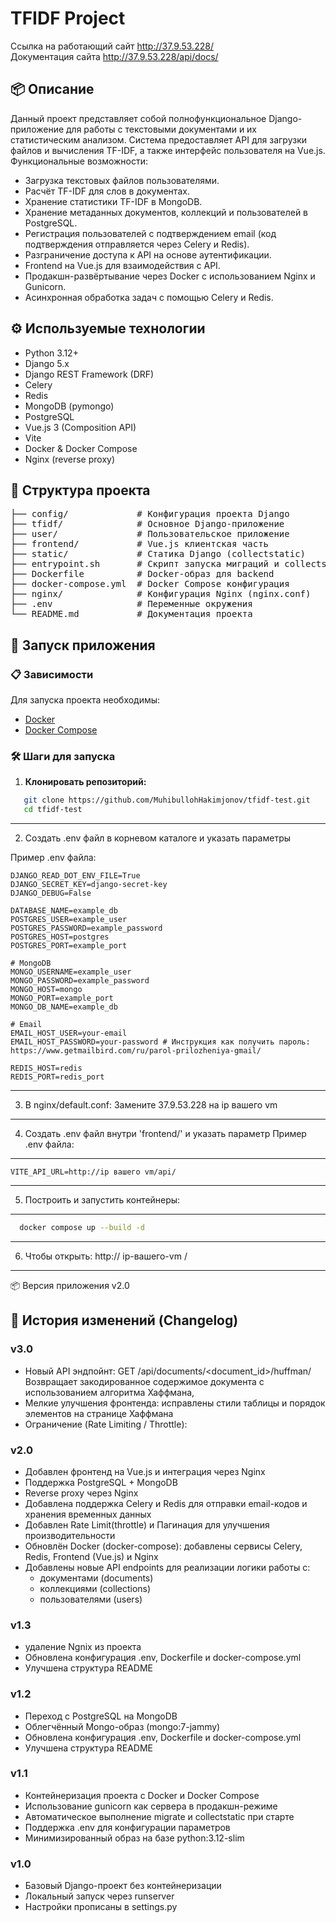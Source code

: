 # TFIDF Project

Ссылка на работающий сайт http://37.9.53.228/ \
Документация сайта http://37.9.53.228/api/docs/

## 📦 Описание

Данный проект представляет собой полнофункциональное Django-приложение для
работы с текстовыми документами и их статистическим анализом. Система
предоставляет API для загрузки файлов и вычисления TF-IDF, а также интерфейс
пользователя на Vue.js.\
Функциональные возможности:

- Загрузка текстовых файлов пользователями.
- Расчёт TF-IDF для слов в документах.
- Хранение статистики TF-IDF в MongoDB.
- Хранение метаданных документов, коллекций и пользователей в PostgreSQL.
- Регистрация пользователей с подтверждением email (код подтверждения отправляется через Celery и Redis).
- Разграничение доступа к API на основе аутентификации.
- Frontend на Vue.js для взаимодействия с API.
- Продакшн-развёртывание через Docker с использованием Nginx и Gunicorn.
- Асинхронная обработка задач с помощью Celery и Redis.

## ⚙️ Используемые технологии

- Python 3.12+
- Django 5.x
- Django REST Framework (DRF)
- Celery
- Redis
- MongoDB (pymongo)
- PostgreSQL
- Vue.js 3 (Composition API)
- Vite
- Docker & Docker Compose
- Nginx (reverse proxy)

## 📁 Структура проекта

<pre>
├── config/             # Конфигурация проекта Django
├── tfidf/              # Основное Django-приложение
├── user/               # Пользовательское приложение
├── frontend/           # Vue.js клиентская часть
├── static/             # Статика Django (collectstatic)
├── entrypoint.sh       # Скрипт запуска миграций и collectstatic
├── Dockerfile          # Docker-образ для backend
├── docker-compose.yml  # Docker Compose конфигурация
├── nginx/              # Конфигурация Nginx (nginx.conf)
├── .env                # Переменные окружения
└── README.md           # Документация проекта
</pre>

## 🚀 Запуск приложения

### 📋 Зависимости

Для запуска проекта необходимы:

- [Docker](https://www.docker.com/)
- [Docker Compose](https://docs.docker.com/compose/)

### 🛠 Шаги для запуска
1. **Клонировать репозиторий:**

```bash
   git clone https://github.com/MuhibullohHakimjonov/tfidf-test.git
   cd tfidf-test
```
------
2. Создать .env файл в корневом каталоге и указать параметры

Пример .env файла:

```text
DJANGO_READ_DOT_ENV_FILE=True
DJANGO_SECRET_KEY=django-secret-key
DJANGO_DEBUG=False

DATABASE_NAME=example_db
POSTGRES_USER=example_user
POSTGRES_PASSWORD=example_password
POSTGRES_HOST=postgres
POSTGRES_PORT=example_port

# MongoDB
MONGO_USERNAME=example_user
MONGO_PASSWORD=example_password
MONGO_HOST=mongo
MONGO_PORT=example_port
MONGO_DB_NAME=example_db

# Email
EMAIL_HOST_USER=your-email
EMAIL_HOST_PASSWORD=your-password # Инструкция как получить пароль: https://www.getmailbird.com/ru/parol-prilozheniya-gmail/

REDIS_HOST=redis
REDIS_PORT=redis_port
```
--------
3. В nginx/default.conf: Замените 37.9.53.228 на ip вашего vm

---------
4. Создать .env файл внутри 'frontend/' и указать параметр
   Пример .env файла:
------
```text
VITE_API_URL=http://ip вашего vm/api/
```
----
5. Построить и запустить контейнеры:
----
```bash
  docker compose up --build -d
```
---

6. Чтобы открыть: http:// ip-вашего-vm /

-----
📦 Версия приложения
v2.0

## 📜 История изменений (Changelog)

### v3.0

- Новый API эндпойнт:
  GET /api/documents/<document_id>/huffman/
  Возвращает закодированное содержимое документа с использованием алгоритма Хаффмана,
- Мелкие улучшения фронтенда: исправлены стили таблицы и порядок элементов на странице Хаффмана
- Ограничение (Rate Limiting / Throttle):

### v2.0

- Добавлен фронтенд на Vue.js и интеграция через Nginx
- Поддержка PostgreSQL + MongoDB
- Reverse proxy через Nginx
- Добавлена поддержка Celery и Redis для отправки email-кодов и хранения временных данных
- Добавлен Rate Limit(throttle) и Пагинация для улучшения производительности
- Обновлён Docker (docker-compose): добавлены сервисы Celery, Redis, Frontend (Vue.js) и Nginx
- Добавлены новые API endpoints для реализации логики работы с:
    - документами (documents)
    - коллекциями (collections)
    - пользователями (users)

### v1.3

- удаление Ngnix из проекта
- Обновлена конфигурация .env, Dockerfile и docker-compose.yml
- Улучшена структура README

### v1.2

- Переход с PostgreSQL на MongoDB
- Облегчённый Mongo-образ (mongo:7-jammy)
- Обновлена конфигурация .env, Dockerfile и docker-compose.yml
- Улучшена структура README

### v1.1

- Контейнеризация проекта с Docker и Docker Compose
- Использование gunicorn как сервера в продакшн-режиме
- Автоматическое выполнение migrate и collectstatic при старте
- Поддержка .env для конфигурации параметров
- Минимизированный образ на базе python:3.12-slim

### v1.0

- Базовый Django-проект без контейнеризации
- Локальный запуск через runserver
- Настройки прописаны в settings.py

